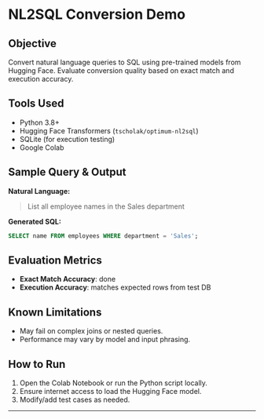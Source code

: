 # NL2SQL Conversion Demo

## Objective
Convert natural language queries to SQL using pre-trained models from Hugging Face. Evaluate conversion quality based on exact match and execution accuracy.

## Tools Used
- Python 3.8+
- Hugging Face Transformers (`tscholak/optimum-nl2sql`)
- SQLite (for execution testing)
- Google Colab 

## Sample Query & Output
**Natural Language:**
> List all employee names in the Sales department

**Generated SQL:**
```sql
SELECT name FROM employees WHERE department = 'Sales';
```

## Evaluation Metrics
- **Exact Match Accuracy**: done
- **Execution Accuracy**: matches expected rows from test DB

## Known Limitations
- May fail on complex joins or nested queries.
- Performance may vary by model and input phrasing.

## How to Run
1. Open the Colab Notebook or run the Python script locally.
2. Ensure internet access to load the Hugging Face model.
3. Modify/add test cases as needed.

---

